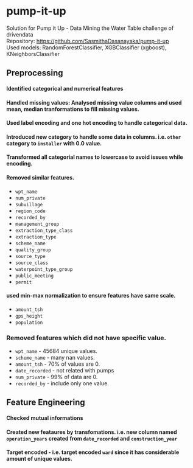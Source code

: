 # pump-it-up
Solution for  Pump it Up - Data Mining the Water Table challenge of drivendata<br> 
Repository: https://github.com/SasmithaDasanayaka/pump-it-up <br> 
Used models: RandomForestClassifier, XGBClassifier (xgboost), KNeighborsClassifier

## Preprocessing 

#### Identified categorical and numerical features
#### Handled missing values: Analysed missing value columns and used mean, median tranformations to fill missing values.
#### Used label encoding and one hot encoding to handle categorical data.
#### Introduced new category to handle some data in columns. i.e. `other` category to `installer` with 0.0 value.
#### Transformed all categorial names to lowercase to avoid issues while encoding.
#### Removed similar features.
* `wpt_name`
* `num_private`
* `subvillage`
* `region_code`
* `recorded_by`
* `management_group`
* `extraction_type_class`
* `extraction_type`
* `scheme_name`
* `quality_group`
* `source_type`
* `source_class`
* `waterpoint_type_group`
* `public_meeting`
* `permit`
#### used min-max normalization to ensure features have same scale.
* `amount_tsh`
* `gps_height`
* `population`
### Removed features which did not have specific value.
* `wpt_name`  - 45684 unique values.
* `scheme_name` - many nan values.
* `amount_tsh` - 70% of values are 0.
* `date_recorded` - not related with pumps
* `num_private` - 99% of data are 0.
* `recorded_by` - include only one value.

## Feature Engineering

#### Checked mutual informations
#### Created new feataures by transfomations. i.e. new column named `operation_years` created from `date_recorded` and `construction_year`
#### Target encoded - i.e. target encoded `ward` since it has considerable amount of unique values.
